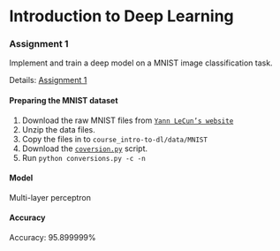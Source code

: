 # Introduction to Deep Learning

### Assignment 1
Implement and train a deep model on a MNIST image classification task.

Details: [Assignment 1](https://ovgu-ailab.github.io/idl2018/ass1.html)

#### Preparing the MNIST dataset
1. Download the raw MNIST files from [`Yann LeCun’s website`](http://yann.lecun.com/exdb/mnist/)
2. Unzip the data files.
3. Copy the files in to `course_intro-to-dl/data/MNIST`
3. Download the [`coversion.py`](https://ovgu-ailab.github.io/idl2018/assignments/1/conversions.py) script.
4. Run `python conversions.py -c -n`


#### Model
Multi-layer perceptron

#### Accuracy
Accuracy: 95.899999%
